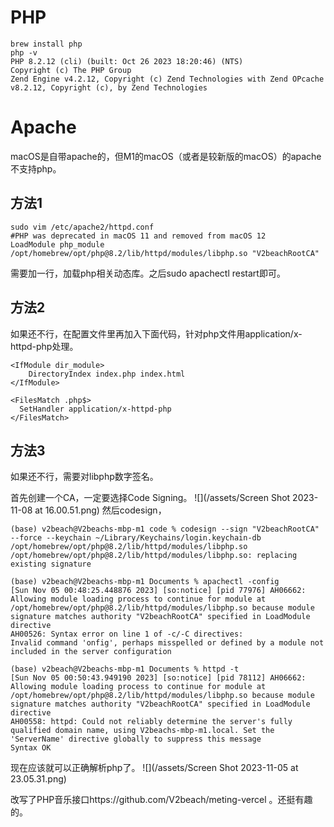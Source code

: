 # PHP

```
brew install php
php -v
PHP 8.2.12 (cli) (built: Oct 26 2023 18:20:46) (NTS)
Copyright (c) The PHP Group
Zend Engine v4.2.12, Copyright (c) Zend Technologies with Zend OPcache v8.2.12, Copyright (c), by Zend Technologies
```

# Apache
macOS是自带apache的，但M1的macOS（或者是较新版的macOS）的apache不支持php。

## 方法1
```
sudo vim /etc/apache2/httpd.conf
#PHP was deprecated in macOS 11 and removed from macOS 12
LoadModule php_module /opt/homebrew/opt/php@8.2/lib/httpd/modules/libphp.so "V2beachRootCA"
```

需要加一行，加载php相关动态库。之后sudo apachectl restart即可。

## 方法2
如果还不行，在配置文件里再加入下面代码，针对php文件用application/x-httpd-php处理。

```
<IfModule dir_module>
    DirectoryIndex index.php index.html
</IfModule>
 
<FilesMatch .php$>
  SetHandler application/x-httpd-php
</FilesMatch>
```

## 方法3
如果还不行，需要对libphp数字签名。

首先创建一个CA，一定要选择Code Signing。
![](/assets/Screen Shot 2023-11-08 at 16.00.51.png)
然后codesign，
```
(base) v2beach@V2beachs-mbp-m1 code % codesign --sign "V2beachRootCA" --force --keychain ~/Library/Keychains/login.keychain-db /opt/homebrew/opt/php@8.2/lib/httpd/modules/libphp.so
/opt/homebrew/opt/php@8.2/lib/httpd/modules/libphp.so: replacing existing signature

(base) v2beach@V2beachs-mbp-m1 Documents % apachectl -config
[Sun Nov 05 00:48:25.448876 2023] [so:notice] [pid 77976] AH06662: Allowing module loading process to continue for module at /opt/homebrew/opt/php@8.2/lib/httpd/modules/libphp.so because module signature matches authority "V2beachRootCA" specified in LoadModule directive
AH00526: Syntax error on line 1 of -c/-C directives:
Invalid command 'onfig', perhaps misspelled or defined by a module not included in the server configuration

(base) v2beach@V2beachs-mbp-m1 Documents % httpd -t
[Sun Nov 05 00:50:43.949190 2023] [so:notice] [pid 78112] AH06662: Allowing module loading process to continue for module at /opt/homebrew/opt/php@8.2/lib/httpd/modules/libphp.so because module signature matches authority "V2beachRootCA" specified in LoadModule directive
AH00558: httpd: Could not reliably determine the server's fully qualified domain name, using V2beachs-mbp-m1.local. Set the 'ServerName' directive globally to suppress this message
Syntax OK
```

现在应该就可以正确解析php了。
![](/assets/Screen Shot 2023-11-05 at 23.05.31.png)

改写了PHP音乐接口https://github.com/V2beach/meting-vercel 。还挺有趣的。